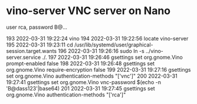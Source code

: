 # vino-server VNC server on Nano  

user rca, password B@...



193  2022-03-31 19:22:24 vino
  194  2022-03-31 19:22:56 locate vino-server
  195  2022-03-31 19:23:11 cd /usr/lib/systemd/user/graphical-session.target.wants
  196  2022-03-31 19:26:16 sudo ln -s ../vino-server.service ./.
  197  2022-03-31 19:26:46 gsettings set org.gnome.Vino prompt-enabled false
  198  2022-03-31 19:26:48 gsettings set org.gnome.Vino require-encryption false
  199  2022-03-31 19:27:16 gsettings set org.gnome.Vino authentication-methods "['vnc']"
  200  2022-03-31 19:27:41 gsettings set org.gnome.Vino vnc-password $(echo -n 'B@dass123'|base64)
  201  2022-03-31 19:27:45 gsettings set org.gnome.Vino authentication-methods "['rca']"

